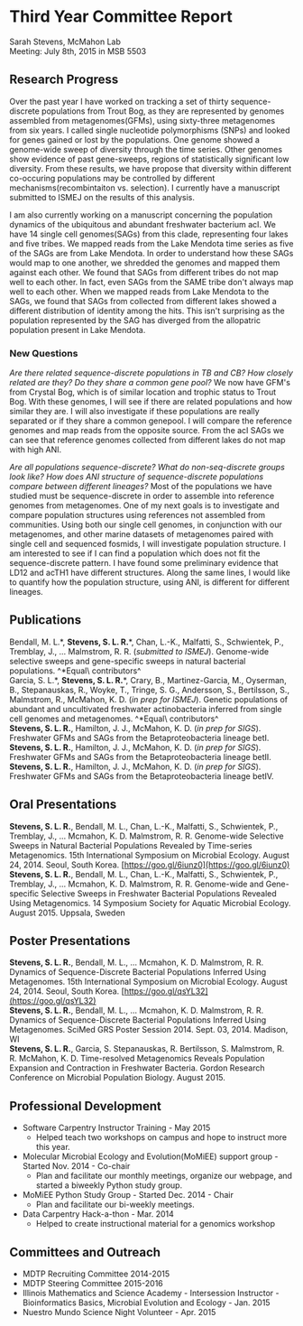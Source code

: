 # Third Year Committee Report
Sarah Stevens, McMahon Lab  
Meeting: July 8th, 2015 in MSB 5503

## Research Progress
Over the past year I have worked on tracking a set of thirty sequence-discrete populations from Trout Bog, as they are represented by genomes assembled from metagenomes(GFMs), using sixty-three metagenomes from six years. I called single nucleotide polymorphisms (SNPs) and looked for genes gained or lost by the populations.  One genome showed a genome-wide sweep of diversity through the time series.  Other genomes show evidence of past gene-sweeps, regions of statistically significant low diversity.  From these results, we have propose that diversity within different co-occuring populations may be controlled by different mechanisms(recombintaiton vs. selection).  I currently have a manuscript submitted to ISMEJ on the results of this analysis.  

I am also currently working on a manuscript concerning the population dynamics of the ubiquitous and abundant freshwater bacterium acI.  We have 14 single cell genomes(SAGs) from this clade, representing four lakes and five tribes.  We mapped reads from the Lake Mendota time series as five of the SAGs are from Lake Mendota.  In order to understand how these SAGs would map to one another, we shredded the genomes and mapped them against each other.  We found that SAGs from different tribes do not map well to each other.  In fact, even SAGs from the SAME tribe don't always map well to each other.  When we mapped reads from Lake Mendota to the SAGs, we found that SAGs from collected from different lakes showed a different distribution of identity among the hits.  This isn't surprising as the population represented by the SAG has diverged from the allopatric population present in Lake Mendota.   <!--- Something about the gene patterns through time and coverage differences -->  

### New Questions
*Are there related sequence-discrete populations in TB and CB?  How closely related are they?  Do they share a common gene pool?* We now have GFM's from Crystal Bog, which is of similar location and trophic status to Trout Bog.  With these genomes, I will see if there are related populations and how similar they are.  I will also investigate if these populations are really separated or if they share a common genepool.  I will compare the reference genomes and map reads from the opposite source.  From the acI SAGs we can see that reference genomes collected from different lakes do not map with high ANI.

*Are all populations sequence-discrete?  What do non-seq-discrete groups look like? How does ANI structure of sequence-discrete populations compare between different lineages?* Most of the populations we have studied must be sequence-discrete in order to assemble into reference genomes from metagenomes.  One of my next goals is to investigate and compare population structures using references not assembled from communities.  Using both our single cell genomes, in conjunction with our metagenomes, and other marine datasets of metagenomes paired with single cell and sequenced fosmids, I will investigate population structure.  I am interested to see if I can find a population which does not fit the sequence-discrete pattern.  I have found some preliminary evidence that LD12 and acTH1 have different structures.  Along the same lines, I would like to quantify how the population structure, using ANI, is different for different lineages.

## Publications
Bendall, M. L.\*, **Stevens, S. L. R.**\*, Chan, L.-K., Malfatti, S., Schwientek, P., Tremblay, J., … Malmstrom, R. R. (_submitted to ISMEJ_). Genome-wide selective sweeps and gene-specific sweeps in natural bacterial populations. ^\*Equal\ contributors^  
Garcia, S. L.\*, **Stevens, S. L. R.**\*, Crary, B., Martinez-Garcia, M., Oyserman, B., Stepanauskas, R., Woyke, T., Tringe, S. G., Andersson, S., Bertilsson, S., Malmstrom, R.,  McMahon, K. D. (_in prep for ISMEJ_). Genetic populations of abundant and uncultivated freshwater actinobacteria inferred from single cell genomes and metagenomes. ^\*Equal\ contributors^  
**Stevens, S. L. R.**, Hamilton, J. J., McMahon, K. D. (_in prep for SIGS_). Freshwater GFMs and SAGs from the Betaproteobacteria lineage betI.  
**Stevens, S. L. R.**, Hamilton, J. J., McMahon, K. D. (_in prep for SIGS_). Freshwater GFMs and SAGs from the Betaproteobacteria lineage betII.  
**Stevens, S. L. R.**, Hamilton, J. J., McMahon, K. D. (_in prep for SIGS_). Freshwater GFMs and SAGs from the Betaproteobacteria lineage betIV.  

## Oral Presentations
**Stevens, S. L. R.**, Bendall, M. L., Chan, L.-K., Malfatti, S., Schwientek, P., Tremblay, J., … Mcmahon, K. D. Malmstrom, R. R. Genome-wide Selective Sweeps in Natural Bacterial Populations Revealed by Time-series Metagenomics. 15th International Symposium on Microbial Ecology. August 24, 2014. Seoul, South Korea.  [https://goo.gl/6iunz0](https://goo.gl/6iunz0)  
**Stevens, S. L. R.**, Bendall, M. L., Chan, L.-K., Malfatti, S., Schwientek, P., Tremblay, J., … Mcmahon, K. D. Malmstrom, R. R. Genome-wide and Gene-specific Selective Sweeps in Freshwater Bacterial Populations Revealed Using Metagenomics. 14 Symposium Society for Aquatic Microbial Ecology. August 2015. Uppsala, Sweden

## Poster Presentations
**Stevens, S. L. R.**, Bendall, M. L., … Mcmahon, K. D. Malmstrom, R. R. Dynamics of Sequence-Discrete Bacterial Populations Inferred Using Metagenomes. 15th International Symposium on Microbial Ecology. August 24, 2014. Seoul, South Korea. [https://goo.gl/qsYL32](https://goo.gl/qsYL32)  
**Stevens, S. L. R.**, Bendall, M. L., … Mcmahon, K. D. Malmstrom, R. R. Dynamics of Sequence-Discrete Bacterial Populations Inferred Using Metagenomes. SciMed GRS Poster Session 2014. Sept. 03, 2014. Madison, WI  
**Stevens, S. L. R.**, Garcia, S. Stepanauskas, R. Bertilsson, S. Malmstrom, R. R. McMahon, K. D. Time-resolved Metagenomics Reveals Population Expansion and Contraction in Freshwater Bacteria. Gordon Research Conference on Microbial Population Biology. August 2015.  

## Professional Development
* Software Carpentry Instructor Training - May 2015
    + Helped teach two workshops on campus and hope to instruct more this year.
* Molecular Microbial Ecology and Evolution(MoMiEE) support group - Started Nov. 2014 - Co-chair
    + Plan and facilitate our monthly meetings, organize our webpage, and started a biweekly Python study group.
* MoMiEE Python Study Group - Started Dec. 2014 - Chair
    + Plan and facilitate our bi-weekly meetings.
* Data Carpentry Hack-a-thon - Mar. 2014
    + Helped to create instructional material for a genomics workshop

## Committees and Outreach
+ MDTP Recruiting Committee 2014-2015
+ MDTP Steering Committee 2015-2016
+ Illinois Mathematics and Science Academy - Intersession Instructor - Bioinformatics Basics, Microbial Evolution and Ecology - Jan. 2015
+ Nuestro Mundo Science Night Volunteer - Apr. 2015
